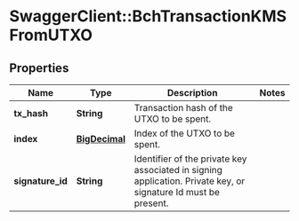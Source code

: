 # SwaggerClient::BchTransactionKMSFromUTXO

## Properties
Name | Type | Description | Notes
------------ | ------------- | ------------- | -------------
**tx_hash** | **String** | Transaction hash of the UTXO to be spent. | 
**index** | [**BigDecimal**](BigDecimal.md) | Index of the UTXO to be spent. | 
**signature_id** | **String** | Identifier of the private key associated in signing application. Private key, or signature Id must be present. | 

